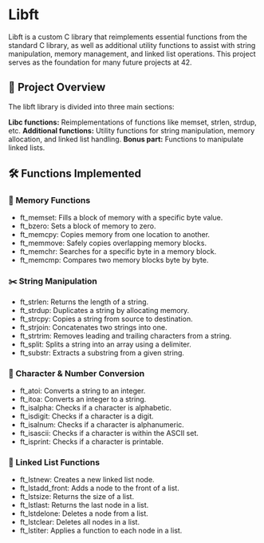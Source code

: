 # Libft

Libft is a custom C library that reimplements essential functions from the standard C library, as well as additional utility functions to assist with string manipulation, memory management, and linked list operations. This project serves as the foundation for many future projects at 42.

## 📁 Project Overview
The libft library is divided into three main sections:

**Libc functions:** Reimplementations of functions like memset, strlen, strdup, etc.
**Additional functions:** Utility functions for string manipulation, memory allocation, and linked list handling.
**Bonus part:** Functions to manipulate linked lists.

## 🛠️ Functions Implemented

### 🧠 Memory Functions

- ft_memset: Fills a block of memory with a specific byte value.
- ft_bzero: Sets a block of memory to zero.
- ft_memcpy: Copies memory from one location to another.
- ft_memmove: Safely copies overlapping memory blocks.
- ft_memchr: Searches for a specific byte in a memory block.
- ft_memcmp: Compares two memory blocks byte by byte.

### ✂️ String Manipulation

- ft_strlen: Returns the length of a string.
- ft_strdup: Duplicates a string by allocating memory.
- ft_strcpy: Copies a string from source to destination.
- ft_strjoin: Concatenates two strings into one.
- ft_strtrim: Removes leading and trailing characters from a string.
- ft_split: Splits a string into an array using a delimiter.
- ft_substr: Extracts a substring from a given string.
  
### 🔢 Character & Number Conversion

- ft_atoi: Converts a string to an integer.
- ft_itoa: Converts an integer to a string.
- ft_isalpha: Checks if a character is alphabetic.
- ft_isdigit: Checks if a character is a digit.
- ft_isalnum: Checks if a character is alphanumeric.
- ft_isascii: Checks if a character is within the ASCII set.
- ft_isprint: Checks if a character is printable.
  
### 🔗 Linked List Functions

- ft_lstnew: Creates a new linked list node.
- ft_lstadd_front: Adds a node to the front of a list.
- ft_lstsize: Returns the size of a list.
- ft_lstlast: Returns the last node in a list.
- ft_lstdelone: Deletes a node from a list.
- ft_lstclear: Deletes all nodes in a list.
- ft_lstiter: Applies a function to each node in a list.
